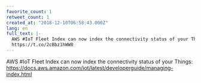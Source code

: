 ```yaml
---
favorite_count: 1
retweet_count: 1
created_at: "2018-12-10T06:58:43.000Z"
lang: en
full_text: |-
  AWS #IoT Fleet Index can now index the connectivity status of your Things:
  https://t.co/2cBbz1hWW8
---
```


AWS #IoT Fleet Index can now index the connectivity status of your Things:
<https://docs.aws.amazon.com/iot/latest/developerguide/managing-index.html>
